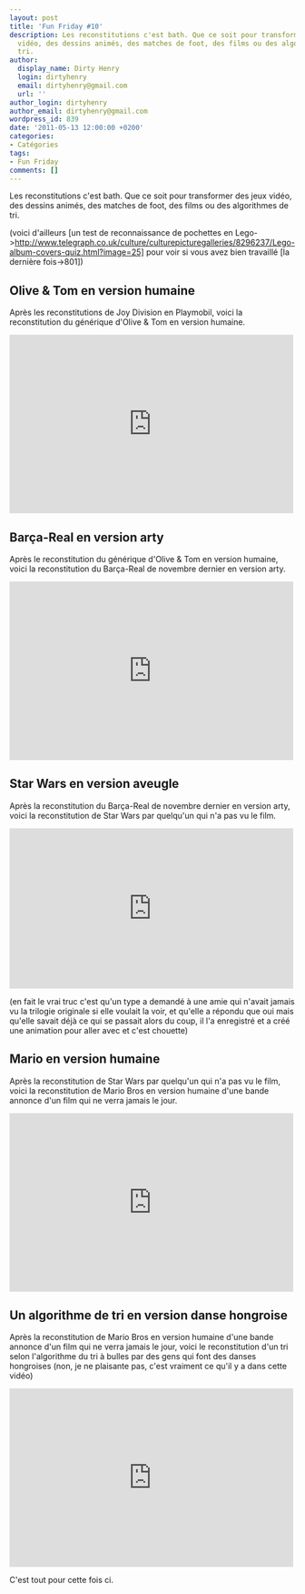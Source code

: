 ```yaml
---
layout: post
title: 'Fun Friday #10'
description: Les reconstitutions c'est bath. Que ce soit pour transformer des jeux
  vidéo, des dessins animés, des matches de foot, des films ou des algorithmes de
  tri.
author:
  display_name: Dirty Henry
  login: dirtyhenry
  email: dirtyhenry@gmail.com
  url: ''
author_login: dirtyhenry
author_email: dirtyhenry@gmail.com
wordpress_id: 839
date: '2011-05-13 12:00:00 +0200'
categories:
- Catégories
tags:
- Fun Friday
comments: []
---
```

Les reconstitutions c'est bath. Que ce soit pour transformer des jeux vidéo, des dessins animés, des matches de foot, des films ou des algorithmes de tri.

(voici d'ailleurs [un test de reconnaissance de pochettes en Lego->http://www.telegraph.co.uk/culture/culturepicturegalleries/8296237/Lego-album-covers-quiz.html?image=25] pour voir si vous avez bien travaillé [la dernière fois->801])

<h2>Olive & Tom en version humaine</h2>

Après les reconstitutions de Joy Division en Playmobil, voici la reconstitution du générique d'Olive & Tom en version humaine.

<iframe width="500" height="314" src="http://www.youtube.com/embed/BU0f4YKNSYs?rel=0" frameborder="0" allowfullscreen></iframe>

<h2>Barça-Real en version arty</h2>

Après le reconstitution du générique d'Olive & Tom en version humaine, voici la reconstitution du Barça-Real de novembre dernier en version arty.

<iframe width="500" height="314" src="http://www.youtube.com/embed/uGUtpF2n5aM?rel=0" frameborder="0" allowfullscreen></iframe>


<h2>Star Wars en version aveugle</h2>

Après la reconstitution du Barça-Real de novembre dernier en version arty, voici la reconstitution de Star Wars par quelqu'un qui n'a pas vu le film.

<iframe src="http://player.vimeo.com/video/2809991?title=0&byline=0&portrait=0&color=ff0179" width="500" height="282" frameborder="0"></iframe>

(en fait le vrai truc c'est qu'un type a demandé à une amie qui n'avait jamais vu la trilogie originale si elle voulait la voir, et qu'elle a répondu que oui mais qu'elle savait déjà ce qui se passait alors du coup, il l'a enregistré et a créé une animation pour aller avec et c'est chouette)

<h2>Mario en version humaine</h2>

Après la reconstitution de Star Wars par quelqu'un qui n'a pas vu le film, voici la reconstitution de Mario Bros en version humaine d'une bande annonce d'un film qui ne verra jamais le jour.

<iframe width="500" height="314" src="http://www.youtube.com/embed/4TdczoetXk4?rel=0" frameborder="0" allowfullscreen></iframe>

<h2>Un algorithme de tri en version danse hongroise</h2>

Après la reconstitution de Mario Bros en version humaine d'une bande annonce d'un film qui ne verra jamais le jour, voici le reconstitution d'un tri selon l'algorithme du tri à bulles par des gens qui font des danses hongroises (non, je ne plaisante pas, c'est vraiment ce qu'il y a dans cette vidéo)

<iframe width="500" height="314" src="http://www.youtube.com/embed/lyZQPjUT5B4?rel=0" frameborder="0" allowfullscreen></iframe>

C'est tout pour cette fois ci.
